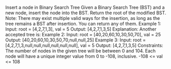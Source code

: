 Insert a node in Binary Search Tree
Given a Binary Search Tree (BST) and a new node, insert the node into the BST. Return the root of the modified BST. Note: There may exist multiple valid ways for the insertion, as long as the tree remains a BST after insertion. You can return any of them.
Example 1:
Input: root = [4,2,7,1,3], val = 5 Output: [4,2,7,1,3,5] Explanation: Another accepted tree is:
Example 2:
Input: root = [40,20,60,10,30,50,70], val = 25 Output: [40,20,60,10,30,50,70,null,null,25] Example 3:
Input: root = [4,2,7,1,3,null,null,null,null,null,null], val = 5 Output: [4,2,7,1,3,5] Constraints:
The number of nodes in the given tree will be between 0 and 104.
Each node will have a unique integer value from 0 to -108, inclusive.
-108 <= val <= 108


